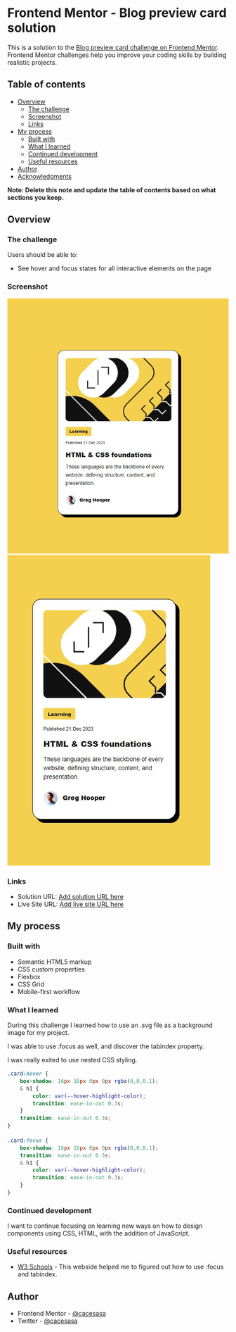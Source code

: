 # Frontend Mentor - Blog preview card solution

This is a solution to the [Blog preview card challenge on Frontend Mentor](https://www.frontendmentor.io/challenges/blog-preview-card-ckPaj01IcS). Frontend Mentor challenges help you improve your coding skills by building realistic projects. 

## Table of contents

- [Overview](#overview)
  - [The challenge](#the-challenge)
  - [Screenshot](#screenshot)
  - [Links](#links)
- [My process](#my-process)
  - [Built with](#built-with)
  - [What I learned](#what-i-learned)
  - [Continued development](#continued-development)
  - [Useful resources](#useful-resources)
- [Author](#author)
- [Acknowledgments](#acknowledgments)

**Note: Delete this note and update the table of contents based on what sections you keep.**

## Overview

### The challenge

Users should be able to:

- See hover and focus states for all interactive elements on the page

### Screenshot

![](./screenshots/desktop_screenshot.jpg)
![](./screenshots/mobile_screenshot.jpg)

### Links

- Solution URL: [Add solution URL here](https://github.com/cacesasa/blog-preview-card)
- Live Site URL: [Add live site URL here](https://cacesasa.github.io/blog-preview-card/)

## My process

### Built with

- Semantic HTML5 markup
- CSS custom properties
- Flexbox
- CSS Grid
- Mobile-first workflow

### What I learned

During this challenge I learned how to use an .svg file as a background image for my project.

I was able to use :focus as well, and discover the tabindex property.

I was really exited to use nested CSS styling.


```css
.card:hover {
    box-shadow: 16px 16px 0px 0px rgba(0,0,0,1);
    & h1 {
        color: var(--hover-highlight-color);
        transition: ease-in-out 0.3s;
    }
    transition: ease-in-out 0.3s;
}

.card:focus {
    box-shadow: 16px 16px 0px 0px rgba(0,0,0,1);
    transition: ease-in-out 0.3s;
    & h1 {
        color: var(--hover-highlight-color);
        transition: ease-in-out 0.3s;
    }
}
```

### Continued development

I want to continue focusing on learning new ways on how to  design components using CSS, HTML, with the addition of JavaScript.

### Useful resources

- [W3 Schools](https://www.w3schools.com/) - This webside helped me to figured out how to use :focus and tabindex.

## Author

- Frontend Mentor - [@cacesasa](https://www.frontendmentor.io/cacesasa/yourusername)
- Twitter - [@cacesasa](https://www.twitter.com/cacesasa)



